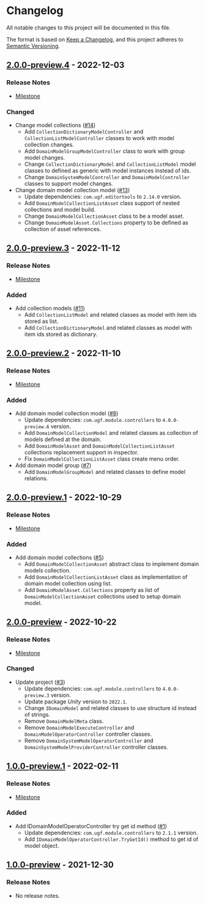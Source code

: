 # Changelog

All notable changes to this project will be documented in this file.

The format is based on [Keep a Changelog](https://keepachangelog.com/en/1.0.0/),
and this project adheres to [Semantic Versioning](https://semver.org/spec/v2.0.0.html).

## [2.0.0-preview.4](https://github.com/unity-game-framework/ugf-models/releases/tag/2.0.0-preview.4) - 2022-12-03  

### Release Notes

- [Milestone](https://github.com/unity-game-framework/ugf-models/milestone/6?closed=1)  
    

### Changed

- Change model collections ([#14](https://github.com/unity-game-framework/ugf-models/issues/14))  
    - Add `CollectionDictionaryModelController` and `CollectionListModelController` classes to work with model collection changes.
    - Add `DomainModelGroupModelController` class to work with group model changes.
    - Change `CollectionDictionaryModel` and `CollectionListModel` model classes to defined as generic with model instances instead of ids.
    - Change `DomainSystemModelController` and `DomainModelController` classes to support model changes.
- Change domain model collection model ([#13](https://github.com/unity-game-framework/ugf-models/issues/13))  
    - Update dependencies: `com.ugf.editortools` to `2.14.0` version.
    - Add `DomainModelCollectionListAsset` class support of nested collections and model build.
    - Change `DomainModelCollectionAsset` class to be a model asset.
    - Change `DomainModelAsset.Collections` property to be defined as collection of asset references.

## [2.0.0-preview.3](https://github.com/unity-game-framework/ugf-models/releases/tag/2.0.0-preview.3) - 2022-11-12  

### Release Notes

- [Milestone](https://github.com/unity-game-framework/ugf-models/milestone/5?closed=1)  
    

### Added

- Add collection models ([#11](https://github.com/unity-game-framework/ugf-models/issues/11))  
    - Add `CollectionListModel` and related classes as model with item ids stored as list.
    - Add `CollectionDictionaryModel` and related classes as model with item ids stored as dictionary.

## [2.0.0-preview.2](https://github.com/unity-game-framework/ugf-models/releases/tag/2.0.0-preview.2) - 2022-11-10  

### Release Notes

- [Milestone](https://github.com/unity-game-framework/ugf-models/milestone/4?closed=1)  
    

### Added

- Add domain model collection model ([#8](https://github.com/unity-game-framework/ugf-models/issues/8))  
    - Update dependencies: `com.ugf.module.controllers` to `4.0.0-preview.6` version.
    - Add `DomainModelCollectionModel` and related classes as collection of models defined at the domain.
    - Add `DomainModelAsset` and `DomainModelCollectionListAsset` collections replacement support in inspector.
    - Fix `DomainModelCollectionListAsset` class create menu order.
- Add domain model group ([#7](https://github.com/unity-game-framework/ugf-models/issues/7))  
    - Add `DomainModelGroupModel` and related classes to define model relations.

## [2.0.0-preview.1](https://github.com/unity-game-framework/ugf-models/releases/tag/2.0.0-preview.1) - 2022-10-29  

### Release Notes

- [Milestone](https://github.com/unity-game-framework/ugf-models/milestone/3?closed=1)  
    

### Added

- Add domain model collections ([#5](https://github.com/unity-game-framework/ugf-models/issues/5))  
    - Add `DomainModelCollectionAsset` abstract class to implement domain models collection.
    - Add `DomainModelCollectionListAsset` class as implementation of domain model collection using list.
    - Add `DomainModelAsset.Collections` property as list of `DomainModelCollectionAsset` collections used to setup domain model.

## [2.0.0-preview](https://github.com/unity-game-framework/ugf-models/releases/tag/2.0.0-preview) - 2022-10-22  

### Release Notes

- [Milestone](https://github.com/unity-game-framework/ugf-models/milestone/2?closed=1)  
    

### Changed

- Update project ([#3](https://github.com/unity-game-framework/ugf-models/issues/3))  
    - Update dependencies: `com.ugf.module.controllers` to `4.0.0-preview.3` version.
    - Update package _Unity_ version to `2022.1`.
    - Change `IDomainModel` and related classes to use structure id instead of strings.
    - Remove `DomainModelMeta` class.
    - Remove `DomainModelExecuteController` and `DomainModelOperatorController` controller classes.
    - Remove `DomainSystemModelOperatorController` and `DomainSystemModelProviderController` controller classes.

## [1.0.0-preview.1](https://github.com/unity-game-framework/ugf-models/releases/tag/1.0.0-preview.1) - 2022-02-11  

### Release Notes

- [Milestone](https://github.com/unity-game-framework/ugf-models/milestone/1?closed=1)  
    

### Added

- Add IDomainModelOperatorController try get id method ([#1](https://github.com/unity-game-framework/ugf-models/issues/1))  
    - Update dependencies: `com.ugf.module.controllers` to `2.1.1` version.
    - Add `IDomainModelOperatorController.TryGetId()` method to get id of model object.

## [1.0.0-preview](https://github.com/unity-game-framework/ugf-models/releases/tag/1.0.0-preview) - 2021-12-30  

### Release Notes

- No release notes.


